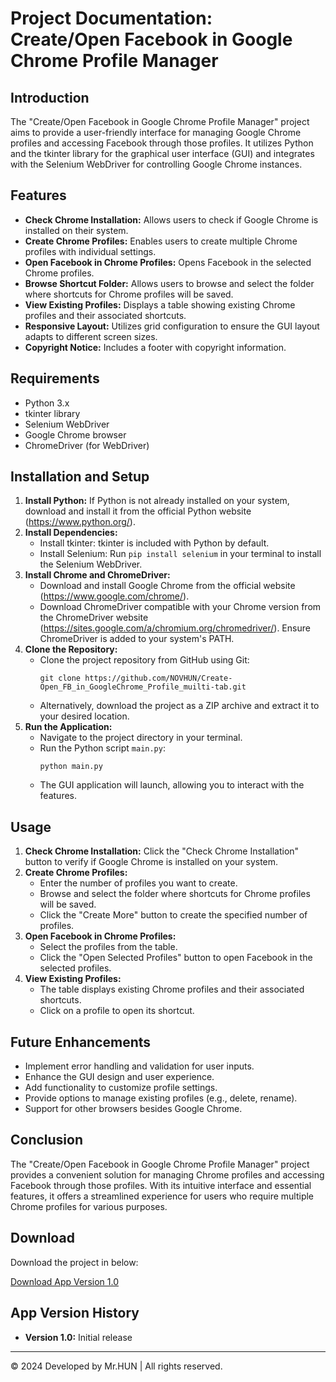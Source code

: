 


<h1>Project Documentation: Create/Open Facebook in Google Chrome Profile Manager</h1>

<h2>Introduction</h2>
<p>
    The "Create/Open Facebook in Google Chrome Profile Manager" project aims to provide a user-friendly interface for managing Google Chrome profiles and accessing Facebook through those profiles. It utilizes Python and the tkinter library for the graphical user interface (GUI) and integrates with the Selenium WebDriver for controlling Google Chrome instances.
</p>

<h2>Features</h2>
<ul>
    <li><strong>Check Chrome Installation:</strong> Allows users to check if Google Chrome is installed on their system.</li>
    <li><strong>Create Chrome Profiles:</strong> Enables users to create multiple Chrome profiles with individual settings.</li>
    <li><strong>Open Facebook in Chrome Profiles:</strong> Opens Facebook in the selected Chrome profiles.</li>
    <li><strong>Browse Shortcut Folder:</strong> Allows users to browse and select the folder where shortcuts for Chrome profiles will be saved.</li>
    <li><strong>View Existing Profiles:</strong> Displays a table showing existing Chrome profiles and their associated shortcuts.</li>
    <li><strong>Responsive Layout:</strong> Utilizes grid configuration to ensure the GUI layout adapts to different screen sizes.</li>
    <li><strong>Copyright Notice:</strong> Includes a footer with copyright information.</li>
</ul>

<h2>Requirements</h2>
<ul>
    <li>Python 3.x</li>
    <li>tkinter library</li>
    <li>Selenium WebDriver</li>
    <li>Google Chrome browser</li>
    <li>ChromeDriver (for WebDriver)</li>
</ul>

<h2>Installation and Setup</h2>
<ol>
    <li><strong>Install Python:</strong> If Python is not already installed on your system, download and install it from the official Python website (<a href="https://www.python.org/">https://www.python.org/</a>).</li>
    <li><strong>Install Dependencies:</strong>
        <ul>
            <li>Install tkinter: tkinter is included with Python by default.</li>
            <li>Install Selenium: Run <code>pip install selenium</code> in your terminal to install the Selenium WebDriver.</li>
        </ul>
    </li>
    <li><strong>Install Chrome and ChromeDriver:</strong>
        <ul>
            <li>Download and install Google Chrome from the official website (<a href="https://www.google.com/chrome/">https://www.google.com/chrome/</a>).</li>
            <li>Download ChromeDriver compatible with your Chrome version from the ChromeDriver website (<a href="https://sites.google.com/a/chromium.org/chromedriver/">https://sites.google.com/a/chromium.org/chromedriver/</a>). Ensure ChromeDriver is added to your system's PATH.</li>
        </ul>
    </li>
    <li><strong>Clone the Repository:</strong>
        <ul>
            <li>Clone the project repository from GitHub using Git:
                <pre><code>git clone https://github.com/NOVHUN/Create-Open_FB_in_GoogleChrome_Profile_muilti-tab.git</code></pre>
            </li>
            <li>Alternatively, download the project as a ZIP archive and extract it to your desired location.</li>
        </ul>
    </li>
    <li><strong>Run the Application:</strong>
        <ul>
            <li>Navigate to the project directory in your terminal.</li>
            <li>Run the Python script <code>main.py</code>:
                <pre><code>python main.py</code></pre>
            </li>
            <li>The GUI application will launch, allowing you to interact with the features.</li>
        </ul>
    </li>
</ol>

<h2>Usage</h2>
<ol>
    <li><strong>Check Chrome Installation:</strong> Click the "Check Chrome Installation" button to verify if Google Chrome is installed on your system.</li>
    <li><strong>Create Chrome Profiles:</strong>
        <ul>
            <li>Enter the number of profiles you want to create.</li>
            <li>Browse and select the folder where shortcuts for Chrome profiles will be saved.</li>
            <li>Click the "Create More" button to create the specified number of profiles.</li>
        </ul>
    </li>
    <li><strong>Open Facebook in Chrome Profiles:</strong>
        <ul>
            <li>Select the profiles from the table.</li>
            <li>Click the "Open Selected Profiles" button to open Facebook in the selected profiles.</li>
        </ul>
    </li>
    <li><strong>View Existing Profiles:</strong>
        <ul>
            <li>The table displays existing Chrome profiles and their associated shortcuts.</li>
            <li>Click on a profile to open its shortcut.</li>
        </ul>
    </li>
</ol>

<h2>Future Enhancements</h2>
<ul>
    <li>Implement error handling and validation for user inputs.</li>
    <li>Enhance the GUI design and user experience.</li>
    <li>Add functionality to customize profile settings.</li>
    <li>Provide options to manage existing profiles (e.g., delete, rename).</li>
    <li>Support for other browsers besides Google Chrome.</li>
</ul>

<h2>Conclusion</h2>
<p>
    The "Create/Open Facebook in Google Chrome Profile Manager" project provides a convenient solution for managing Chrome profiles and accessing Facebook through those profiles. With its intuitive interface and essential features, it offers a streamlined experience for users who require multiple Chrome profiles for various purposes.
</p>
<!-- Download Section -->
<div class="section">
    <h2>Download</h2>
    <p>Download the project in below:</p>
    <p><a href="https://drive.novhun.de/index.php/f/681" download><i class="fas fa-download"></i> Download App Version 1.0</a></p>
</div>

<div class="section">
    <h2>App Version History</h2>
    <ul>
        <li><strong>Version 1.0:</strong> Initial release</li>
<!--         <li><strong>Version 1.1:</strong> Added feature X</li>
        <li><strong>Version 1.2:</strong> Fixed bug Y</li>
         Add more version details as needed  -->
    </ul>
</div>

<hr>
<footer>
    <p>&copy; 2024 Developed by Mr.HUN | All rights reserved.</p>
</footer>

